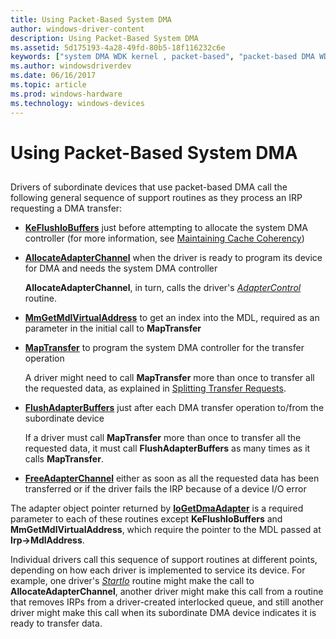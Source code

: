 ```yaml
---
title: Using Packet-Based System DMA
author: windows-driver-content
description: Using Packet-Based System DMA
ms.assetid: 5d175193-4a28-49fd-80b5-18f116232c6e
keywords: ["system DMA WDK kernel , packet-based", "packet-based DMA WDK kernel", "DMA transfers WDK kernel , packet-based"]
ms.author: windowsdriverdev
ms.date: 06/16/2017
ms.topic: article
ms.prod: windows-hardware
ms.technology: windows-devices
---
```


# Using Packet-Based System DMA


## <a href="" id="ddk-using-packet-based-system-dma-kg"></a>


Drivers of subordinate devices that use packet-based DMA call the following general sequence of support routines as they process an IRP requesting a DMA transfer:

-   [**KeFlushIoBuffers**](https://msdn.microsoft.com/library/windows/hardware/ff552041) just before attempting to allocate the system DMA controller (for more information, see [Maintaining Cache Coherency](maintaining-cache-coherency.md))

-   [**AllocateAdapterChannel**](https://msdn.microsoft.com/library/windows/hardware/ff540573) when the driver is ready to program its device for DMA and needs the system DMA controller

    **AllocateAdapterChannel**, in turn, calls the driver's [*AdapterControl*](https://msdn.microsoft.com/library/windows/hardware/ff540504) routine.

-   [**MmGetMdlVirtualAddress**](https://msdn.microsoft.com/library/windows/hardware/ff554539) to get an index into the MDL, required as an parameter in the initial call to **MapTransfer**

-   [**MapTransfer**](https://msdn.microsoft.com/library/windows/hardware/ff554402) to program the system DMA controller for the transfer operation

    A driver might need to call **MapTransfer** more than once to transfer all the requested data, as explained in [Splitting Transfer Requests](splitting-dma-transfer-requests.md).

-   [**FlushAdapterBuffers**](https://msdn.microsoft.com/library/windows/hardware/ff545917) just after each DMA transfer operation to/from the subordinate device

    If a driver must call **MapTransfer** more than once to transfer all the requested data, it must call **FlushAdapterBuffers** as many times as it calls **MapTransfer**.

-   [**FreeAdapterChannel**](https://msdn.microsoft.com/library/windows/hardware/ff546507) either as soon as all the requested data has been transferred or if the driver fails the IRP because of a device I/O error

The adapter object pointer returned by [**IoGetDmaAdapter**](https://msdn.microsoft.com/library/windows/hardware/ff549220) is a required parameter to each of these routines except **KeFlushIoBuffers** and **MmGetMdlVirtualAddress**, which require the pointer to the MDL passed at **Irp-&gt;MdlAddress**.

Individual drivers call this sequence of support routines at different points, depending on how each driver is implemented to service its device. For example, one driver's [*StartIo*](https://msdn.microsoft.com/library/windows/hardware/ff563858) routine might make the call to **AllocateAdapterChannel**, another driver might make this call from a routine that removes IRPs from a driver-created interlocked queue, and still another driver might make this call when its subordinate DMA device indicates it is ready to transfer data.

 

 




